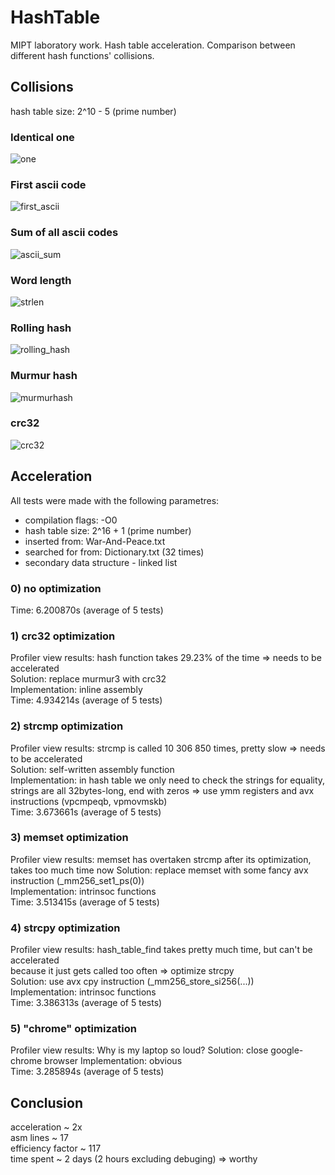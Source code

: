 # HashTable
MIPT laboratory work. Hash table acceleration. Comparison between different hash functions' collisions.

## Collisions
hash table size: 2^10 - 5 (prime number)

### Identical one

![one](https://user-images.githubusercontent.com/66733765/163371649-57f4e54f-0a9f-4792-b92c-1e4fb1f90c71.jpg)

### First ascii code

![first_ascii](https://user-images.githubusercontent.com/66733765/163372458-5592036b-1fba-4fe8-82b0-ec3a6e153faa.jpg)

### Sum of all ascii codes

![ascii_sum](https://user-images.githubusercontent.com/66733765/163372649-c3fda432-bdd8-4b95-b56f-4b4fcb2f56dd.jpg)

### Word length

![strlen](https://user-images.githubusercontent.com/66733765/163372839-c4d64b3d-d451-4f88-b6bf-2a2605fdbe19.jpg)

### Rolling hash

![rolling_hash](https://user-images.githubusercontent.com/66733765/163372967-c1b25a69-77bc-4e3c-b151-3de8b5749745.jpg)

### Murmur hash

![murmurhash](https://user-images.githubusercontent.com/66733765/163373933-1c4b4536-43cc-4867-ad77-99a29ba74dc8.jpg)

### crc32

![crc32](https://user-images.githubusercontent.com/66733765/163374045-45c8fd5a-908f-4263-bcb2-1cc76e0c8b08.jpg)

## Acceleration
All tests were made with the following parametres:
* compilation flags: -O0
* hash table size: 2^16 + 1 (prime number)
* inserted from: War-And-Peace.txt
* searched for from: Dictionary.txt (32 times)
* secondary data structure - linked list

### 0) no optimization <br/>
Time: 6.200870s (average of 5 tests) <br/>

### 1) crc32 optimization <br/>
Profiler view results: hash function takes 29.23% of the time => needs to be accelerated <br/>
Solution: replace murmur3 with crc32 <br/>
Implementation: inline assembly <br/>
Time: 4.934214s (average of 5 tests) <br/>

### 2) strcmp optimization <br/>
Profiler view results: strcmp is called 10 306 850 times, pretty slow => needs to be accelerated <br/>
Solution: self-written assembly function <br/>
Implementation: in hash table we only need to check the strings for equality, <br/>
strings are all 32bytes-long, end with zeros => use ymm registers and avx instructions (vpcmpeqb, vpmovmskb) <br/>
Time: 3.673661s (average of 5 tests) <br/>

### 3) memset optimization <br/>
Profiler view results: memset has overtaken strcmp after its optimization, takes too much time now
Solution: replace memset with some fancy avx instruction (\_mm256_set1_ps(0)) <br/>
Implementation: intrinsoc functions <br/>
Time: 3.513415s (average of 5 tests) <br/>

### 4) strcpy optimization <br/>
Profiler view results: hash_table_find takes pretty much time, but can't be accelerated <br/>
because it just gets called too often => optimize strcpy <br/>
Solution: use avx cpy instruction (\_mm256_store_si256(...)) <br/>
Implementation: intrinsoc functions <br/>
Time: 3.386313s (average of 5 tests) <br/>

### 5) "chrome" optimization <br/>
Profiler view results: Why is my laptop so loud?
Solution: close google-chrome browser
Implementation: obvious <br/>
Time: 3.285894s (average of 5 tests) <br/>

## Conclusion
acceleration ~ 2x <br/>
asm lines ~ 17 <br/>
efficiency factor ~ 117 <br/>
time spent ~ 2 days (2 hours excluding debuging) => worthy <br/>

